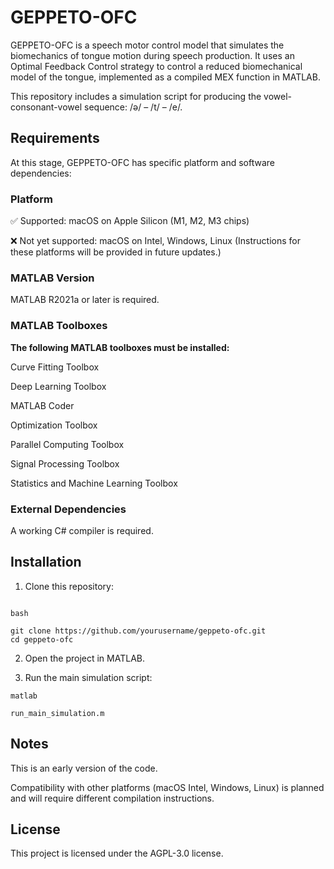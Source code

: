# GEPPETO-OFC
GEPPETO-OFC is a speech motor control model that simulates the biomechanics of tongue motion during speech production. It uses an Optimal Feedback Control strategy to control a reduced biomechanical model of the tongue, implemented as a compiled MEX function in MATLAB.

This repository includes a simulation script for producing the vowel-consonant-vowel sequence: /ə/ – /t/ – /e/.

## Requirements
At this stage, GEPPETO-OFC has specific platform and software dependencies:

### Platform
✅ Supported: macOS on Apple Silicon (M1, M2, M3 chips)

❌ Not yet supported: macOS on Intel, Windows, Linux
(Instructions for these platforms will be provided in future updates.)

### MATLAB Version
MATLAB R2021a or later is required.

### MATLAB Toolboxes
**The following MATLAB toolboxes must be installed:**

Curve Fitting Toolbox

Deep Learning Toolbox

MATLAB Coder

Optimization Toolbox

Parallel Computing Toolbox

Signal Processing Toolbox

Statistics and Machine Learning Toolbox

### External Dependencies
A working C# compiler is required.

## Installation
1. Clone this repository:
```

bash

git clone https://github.com/yourusername/geppeto-ofc.git
cd geppeto-ofc

```

2. Open the project in MATLAB.

3. Run the main simulation script:
```
matlab

run_main_simulation.m
```

## Notes
This is an early version of the code.

Compatibility with other platforms (macOS Intel, Windows, Linux) is planned and will require different compilation instructions.

## License
This project is licensed under the AGPL-3.0 license.
